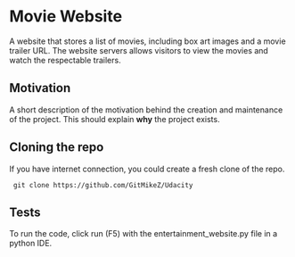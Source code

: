 ﻿# Movie Website

A website that stores a list of movies, including box art images and a movie trailer URL. The website servers allows visitors to view the movies and watch the respectable trailers.

## Motivation

A short description of the motivation behind the creation and maintenance of the project. This should explain **why** the project exists.

## Cloning the repo

If you have internet connection, you could create a fresh clone of the repo.

<pre><code> git clone https://github.com/GitMikeZ/Udacity</code></pre>

## Tests

To run the code, click run (F5) with the entertainment_website.py file in a python IDE.

